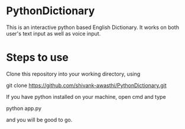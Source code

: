 # PythonDictionary

This is an interactive python based English Dictionary. It works on both user's text input as well as
voice input.

# Steps to use

Clone this repository into your working directory, using

git clone https://github.com/shivank-awasthi/PythonDictionary.git

If you have python installed on your machine, open cmd and type

python app.py

and you will be good to go.
